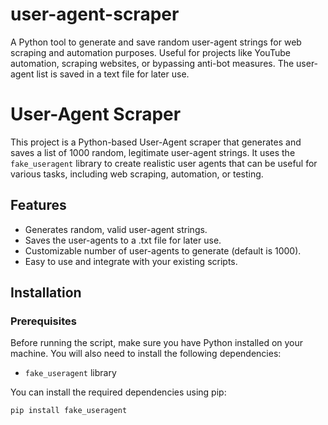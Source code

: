 # user-agent-scraper
A Python tool to generate and save random user-agent strings for web scraping and automation purposes. Useful for projects like YouTube automation, scraping websites, or bypassing anti-bot measures. The user-agent list is saved in a text file for later use.

# User-Agent Scraper

This project is a Python-based User-Agent scraper that generates and saves a list of 1000 random, legitimate user-agent strings. It uses the `fake_useragent` library to create realistic user agents that can be useful for various tasks, including web scraping, automation, or testing.

## Features

- Generates random, valid user-agent strings.
- Saves the user-agents to a .txt file for later use.
- Customizable number of user-agents to generate (default is 1000).
- Easy to use and integrate with your existing scripts.

## Installation

### Prerequisites

Before running the script, make sure you have Python installed on your machine. You will also need to install the following dependencies:

- `fake_useragent` library

You can install the required dependencies using pip:

```bash
pip install fake_useragent
